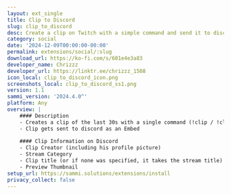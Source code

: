 ```yaml
---
layout: ext_single
title: Clip to Discord
slug: clip_to_discord
desc: Create a clip on Twitch with a simple command and send it to discord
category: social
date: '2024-12-09T00:00:00-00:00'
permalink: extensions/social/:slug
download_url: https://ko-fi.com/s/601e4e3a83
developer_name: Chrizzz
developer_url: https://linktr.ee/chrizzz_1508
icon_local: clip_to_discord_icon.png
screenshots_local: clip_to_discord_ss1.png
version: 1.1
sammi_version: '2024.4.0^'
platform: Any
overview: |
    #### Description
    - Creates a clip of the last 30s with a single command (!clip / !clip <title>).
    - Clip gets sent to discord as an Embed
    
    #### Clip Information on Discord
    - Clip Creator (including his profile picture)
    - Stream Category
    - Clip title (or if none was specified, it takes the stream title)
    - Preview Thumbnail
setup_url: https://sammi.solutions/extensions/install
privacy_collect: false
---
```

